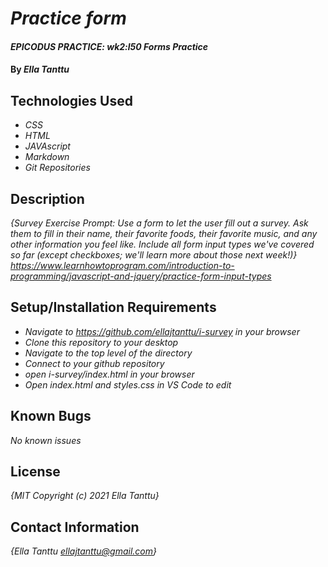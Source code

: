 # _Practice form_

#### _EPICODUS PRACTICE: wk2:l50 Forms Practice_

#### By _**Ella Tanttu**_

## Technologies Used

* _CSS_
* _HTML_
* _JAVAscript_
* _Markdown_
* _Git Repositories_

## Description

_{Survey Exercise Prompt: Use a form to let the user fill out a survey. Ask them to fill in their name, their favorite foods, their favorite music, and any other information you feel like. Include all form input types we've covered so far (except checkboxes; we'll learn more about those next week!)}_
_https://www.learnhowtoprogram.com/introduction-to-programming/javascript-and-jquery/practice-form-input-types_

## Setup/Installation Requirements

* _Navigate to https://github.com/ellajtanttu/i-survey in your browser_
* _Clone this repository to your desktop_
* _Navigate to the top level of the directory_
* _Connect to your github repository_
* _open i-survey/index.html in your browser_
* _Open index.html and styles.css in VS Code to edit_

## Known Bugs

_No known issues_

## License

_{MIT Copyright (c) 2021 Ella Tanttu}_

## Contact Information

_{Ella Tanttu ellajtanttu@gmail.com}_
